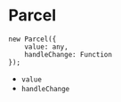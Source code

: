 # Parcel

```flow
new Parcel({
    value: any,
    handleChange: Function
});
```

* `value`
* `handleChange`
